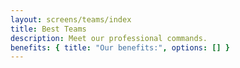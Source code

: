 ```yaml
---
layout: screens/teams/index
title: Best Teams
description: Meet our professional commands.
benefits: { title: "Our benefits:", options: [] }
---
```

